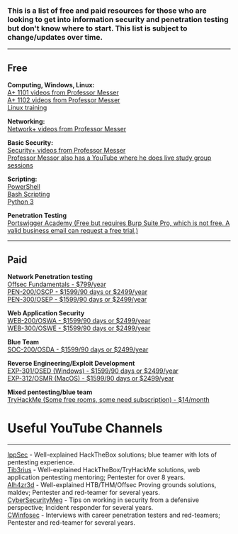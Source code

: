 ### This is a list of free and paid resources for those who are looking to get into information security and penetration testing but don't know where to start. This list is subject to change/updates over time.
---
## Free
__**Computing, Windows, Linux:**__  
[A+ 1101 videos from Professor Messer](<https://www.professormesser.com/free-a-plus-training/220-1101/220-1101-video/220-1101-training-course/>)  
[A+ 1102 videos from Professor Messer](<https://www.professormesser.com/free-a-plus-training/220-1102/220-1102-video/220-1102-training-course/>)  
[Linux training](<https://linuxjourney.com/>)  

__**Networking:**__  
[Network+ videos from Professor Messer](<https://www.professormesser.com/network-plus/n10-008/n10-008-video/n10-008-training-course/>)  

__**Basic Security:**__  
[Security+ videos from Professor Messer](<https://www.professormesser.com/security-plus/sy0-601/sy0-601-video/sy0-601-comptia-security-plus-course/>)  
[Professor Messor also has a YouTube where he does live study group sessions](<https://www.youtube.com/@professormesser>)  

__**Scripting:**__  
[PowerShell](<https://learn.microsoft.com/en-us/training/modules/script-with-powershell/>)  
[Bash Scripting](<https://www.freecodecamp.org/news/shell-scripting-crash-course-how-to-write-bash-scripts-in-linux/>)  
[Python 3](<https://www.codecademy.com/learn/learn-python-3>)  

__**Penetration Testing**__  
[Portswigger Academy (Free but requires Burp Suite Pro, which is not free. A valid business email can request a free trial.)](<https://portswigger.net/web-security>)  

---

## Paid
__**Network Penetration testing**__  
[Offsec Fundamentals - $799/year](<https://www.offsec.com/products/fundamentals/>)  
[PEN-200/OSCP - $1599/90 days or $2499/year](<https://www.offsec.com/courses/pen-200/>)  
[PEN-300/OSEP - $1599/90 days or $2499/year](<https://www.offsec.com/courses/pen-300/>)  

__**Web Application Security**__  
[WEB-200/OSWA - $1599/90 days or $2499/year](<https://www.offsec.com/courses/web-200/>)  
[WEB-300/OSWE - $1599/90 days or $2499/year](<https://www.offsec.com/courses/web-300/>)  

__**Blue Team**__  
[SOC-200/OSDA - $1599/90 days or $2499/year](<https://www.offsec.com/courses/soc-200/>)  

__**Reverse Engineering/Exploit Development**__  
[EXP-301/OSED (Windows) - $1599/90 days or $2499/year](<https://www.offsec.com/courses/exp-301/>)  
[EXP-312/OSMR (MacOS) - $1599/90 days or $2499/year](<https://www.offsec.com/courses/exp-312/>)  

__**Mixed pentesting/blue team**__  
[TryHackMe (Some free rooms, some need subscription) - $14/month](<https://tryhackme.com/>)  



# Useful YouTube Channels 
---
[IppSec](<https://www.youtube.com/@ippsec>) - Well-explained HackTheBox solutions; blue teamer with lots of pentesting experience.  
[Tib3rius](<https://www.youtube.com/@Tib3rius>) - Well-explained HackTheBox/TryHackMe solutions, web application pentesting mentoring; Pentester for over 8 years.  
[Alh4zr3d](<https://www.youtube.com/@alh4zr3d3/>) - Well-explained HTB/THM/Offsec Proving grounds solutions, maldev; Pentester and red-teamer for several years.  
[CyberSecurityMeg](<https://www.youtube.com/@CybersecurityMeg/>) - Tips on working in security from a defensive perspective; Incident responder for several years.  
[CWinfosec](<https://www.youtube.com/@cwinfosec/>) - Interviews with career penetration testers and red-teamers; Pentester and red-teamer for several years.  
